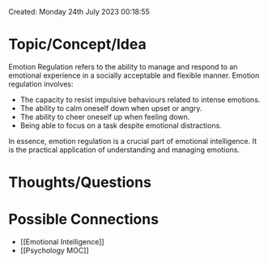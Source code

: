 ---
---

Created: Monday 24th July 2023 00:18:55

# Topic/Concept/Idea


Emotion Regulation refers to the ability to manage and respond to an emotional experience in a socially acceptable and flexible manner. Emotion regulation involves:

- The capacity to resist impulsive behaviours related to intense emotions.
- The ability to calm oneself down when upset or angry.
- The ability to cheer oneself up when feeling down.
- Being able to focus on a task despite emotional distractions.

In essence, emotion regulation is a crucial part of emotional intelligence. It is the practical application of understanding and managing emotions.

# Thoughts/Questions

# Possible Connections

- [[Emotional Intelligence]]
- [[Psychology MOC]]

